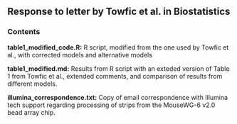 Response to letter by Towfic et al. in Biostatistics
----------

### Contents

**table1_modified_code.R:** R script, modified from the one used by Towfic et al., with corrected models and alternative models

**table1_modified.md:** Results from R script with an exteded version of Table 1 from Towfic et al., extended comments, and comparison of results from different models.

**illumina_correspondence.txt:** Copy of email correspondence with Illumina tech support regarding processing of strips from the MouseWG-6 v2.0 bead array chip.
